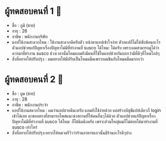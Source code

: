 # ผู้ทดสอบคนที่ 1 🥇
* ชื่อ : ภูมิ (ชาย) 
* อายุ : 26 
* อาชีพ : พนักงานบริษัท
* แอปใช้งานสะดวกไหม :  ใช้งานสะดวกดีครับตัว หน้าตาแอปเข้าใจง่าย ตัวอแปก็ไม่ได้ซับซ้อนอะไร
ตัวแอปช่วยแก้ปัญหาเรื่องปัญหาไม่มีที่ทำงานที่ susco ได้ไหม: ได้ครับ เพราะผมสามารถดูได้ว่าควรมาที่ทำงาน susco ช่วงเวลานั้นไหมแถมยังมีคนที่ใช้ในแอปช่วยกันบอกว่ามีที่ดีๆที่ไหนใกล้ๆ
* สิ่งที่อยากให้ปรับปรุง : ผมอยากให้มีปรับเป็นโหมดมืดเพราะผมชินกับโหมดมืดมากกว่า
# ผู้ทดสอบคนที่ 2 🥈
* ชื่อ : บูม (ชาย)
* อายุ : 28
* อาชีพ : พนักงานประจำ
* แอปใช้งานสดวกไหม : ผมว่าแอปสวยดีนะครับ แถมยังใช้ง่ายด้วย แค่สร้างบัญชีแปปเดียวก็ login เข้าได้เลย ละชอบตรงที่สามารถโพสแนะนำสถานที่ให้คนอื่นๆได้ด้วย
ตัวแอปช่วยแก้ปัญหาเรื่องปัญหาไม่มีที่ทำงานที่ susco ได้ไหม: ก็ได้นิดนึงครับ เพราะส่วนใหญ่ผมก็ไม่ค่อยได้มาทำงานที่ susco เท่าไหร่
* สิ่งที่อยากให้ปรับปรุง:อยากให้หมวดรีวิวว่าร้านอาหารแถวนั้นมีร้านอะไรดีๆบ่าง
